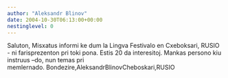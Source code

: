 ```yaml
---
author: "Aleksandr Blinov"
date: 2004-10-30T06:13:00+00:00
nestinglevel: 0
---
```

Saluton, Misxatus informi ke dum la Lingva Festivalo en Cxeboksari, RUSIO - ni farisprezenton pri toki pona. Estis 20 da interesitoj. Mankas persono kiu instruus –do, nun temas pri memlernado. Bondezire,AleksandrBlinovCheboskari,RUSIO